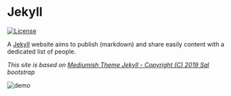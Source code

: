 # Jekyll

[![License](https://img.shields.io/github/license/RealVincentBerthet/jekyll?style=flat-square)](https://opensource.org/licenses/MIT)

A [Jekyll](https://jekyllrb.com/) website aims to publish (markdown) and share easily content with a dedicated list of people.


*This site is based on [Mediumish Theme Jekyll - Copyright (C) 2019 Sal](https://github.com/wowthemesnet/mediumish-theme-jekyll) bootstrap*


![demo](./demo.gif)